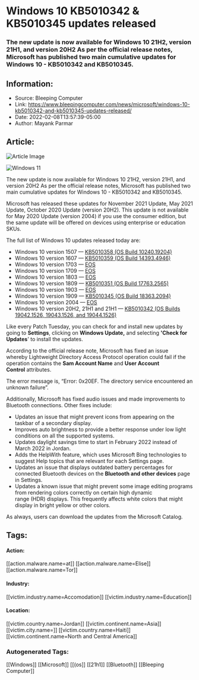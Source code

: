 # Windows 10 KB5010342 &  KB5010345 updates released
### The new update is now available for Windows 10 21H2, version 21H1, and version 20H2 As per the official release notes, Microsoft has published two main cumulative updates for Windows 10 - KB5010342 and KB5010345.

## Information:
+ Source: Bleeping Computer
+ Link: https://www.bleepingcomputer.com/news/microsoft/windows-10-kb5010342-and-kb5010345-updates-released/
+ Date: 2022-02-08T13:57:39-05:00
+ Author: Mayank Parmar


## Article:
![Article Image](https://www.bleepstatic.com/content/hl-images/2021/01/25/Windows-10.jpg)

![Windows 11](https://www.bleepstatic.com/content/hl-images/2021/01/25/Windows-10.jpg)


The new update is now available for Windows 10 21H2, version 21H1, and version 20H2 As per the official release notes, Microsoft has published two main cumulative updates for Windows 10 - KB5010342 and KB5010345.


Microsoft has released these updates for November 2021 Update, May 2021 Update, October 2020 Update (version 20H2). This update is not available for May 2020 Update (version 2004) if you use the consumer edition, but the same update will be offered on devices using enterprise or education SKUs.


The full list of Windows 10 updates released today are:


* Windows 10 version 1507 — [KB5010358 (OS Build 10240.19204)](https://support.microsoft.com/topic/7879b7ce-2c01-4a84-9784-28c4f0e34950)
* Windows 10 version 1607 — [KB5010359 (OS Build 14393.4946)](https://support.microsoft.com/topic/e47d743b-9026-4390-bca6-5ad4ddb40ca8)
* Windows 10 version 1703 — [EOS](https://support.microsoft.com/en-us/topic/windows-10-update-history-83aa43c0-82e0-92d8-1580-10642c9ed612)
* Windows 10 version 1709 — [EOS](https://docs.microsoft.com/en-us/lifecycle/announcements/windows-10-1709-end-of-servicing)
* Windows 10 version 1803 — [EOS](https://docs.microsoft.com/en-us/lifecycle/announcements/windows-10-1803-1809-end-of-servicing)
* Windows 10 version 1809 — [KB5010351 (OS Build 17763.2565)](https://support.microsoft.com/topic/f895d43b-d855-4f6e-b0cc-52c079ae9056)
* Windows 10 version 1903 — [EOS](https://docs.microsoft.com/en-us/lifecycle/announcements/windows-10-1903-end-of-servicing)
* Windows 10 version 1909 — [KB5010345 (OS Build 18363.2094)](https://support.microsoft.com/topic/38410b86-990b-4afa-a4bb-adbc35ed14dd)
* Windows 10 version 2004 — [EOS](https://support.microsoft.com/en-us/topic/end-of-service-statement-e440a698-de79-4ace-b53b-5a6a3e36685e)
* Windows 10 version 20H2, 21H1 and 21H1 — [KB5010342 (OS Builds 19042.1526, 19043.1526, and 19044.1526)](https://support.microsoft.com/topic/bd5c4434-bec4-42e9-991d-5810d4ec52d9)

Like every Patch Tuesday, you can check for and install new updates by going to **Settings**, clicking on **Windows Update,** and selecting **'Check for Updates**' to install the updates.


According to the official release note, Microsoft has fixed an issue whereby Lightweight Directory Access Protocol operation could fail if the operation contains the **Sam Account Name** and **User Account Control** attributes.


The error message is, “Error: 0x20EF. The directory service encountered an unknown failure”.


Additionally, Microsoft has fixed audio issues and made improvements to Bluetooth connections. Other fixes include:


* Updates an issue that might prevent icons from appearing on the taskbar of a secondary display.
* Improves auto brightness to provide a better response under low light conditions on all the supported systems.
* Updates daylight savings time to start in February 2022 instead of March 2022 in Jordan.
* Adds the HelpWith feature, which uses Microsoft Bing technologies to suggest Help topics that are relevant for each Settings page.
* Updates an issue that displays outdated battery percentages for connected Bluetooth devices on the **Bluetooth and other devices** page in Settings.
* Updates a known issue that might prevent some image editing programs from rendering colors correctly on certain high dynamic range (HDR) displays. This frequently affects white colors that might display in bright yellow or other colors.

As always, users can download the updates from the Microsoft Catalog.







## Tags:

#### Action:
[[action.malware.name=at]] [[action.malware.name=Elise]] [[action.malware.name=Tor]]

#### Industry:
[[victim.industry.name=Accomodation]] [[victim.industry.name=Education]]

#### Location:
[[victim.country.name=Jordan]] [[victim.continent.name=Asia]] [[victim.city.name=]] [[victim.country.name=Haiti]] [[victim.continent.name=North and Central America]]

### Autogenerated Tags:
[[Windows]] [[Microsoft]] [[(os]] [[21h1]] [[Bluetooth]] [[Bleeping Computer]]

